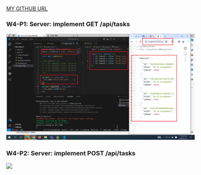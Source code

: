 [MY GITHUB URL](https://github.com/soso1554848/1122-wp2-2N_31)

### W4-P1: Server: implement GET /api/tasks

![](w04-p1.png)

### W4-P2: Server: implement POST /api/tasks

![](w204-p2.png)
